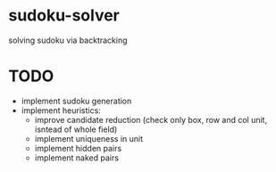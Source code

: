 # sudoku-solver

solving sudoku via backtracking

# TODO
- implement sudoku generation
- implement heuristics:
    - improve candidate reduction (check only box, row and col unit, isntead of whole field)
    - implement uniqueness in unit
    - implement hidden pairs
    - implement naked pairs
